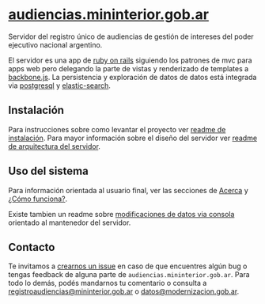 # [audiencias.mininterior.gob.ar](http://audiencias.mininterior.gob.ar/)
Servidor del registro único de audiencias de gestión de intereses del poder ejecutivo nacional argentino.

El servidor es una app de [ruby on rails](http://www.rubyonrails.org.es/) siguiendo los patrones de mvc para apps web pero delegando la parte de vistas y renderizado de templates a [backbone.js](http://backbonejs.org/). La persistencia y exploración de datos de datos está integrada via [postgresql](http://www.postgresql.org.es/) y [elastic-search](https://www.elastic.co/products/elasticsearch).

## Instalación 

Para instrucciones sobre como levantar el proyecto ver [readme de instalación](./docs/instalacion.md). Para mayor información sobre el diseño del servidor ver [readme de arquitectura del servidor](./docs/arquitectura.md).

## Uso del sistema

Para información orientada al usuario final, ver las secciones de [Acerca](https://audiencias.mininterior.gob.ar/acerca_de) y [¿Cómo funciona?](https://audiencias.mininterior.gob.ar/como_funciona).

Existe tambien un readme sobre [modificaciones de datos via consola](./docs/consola.md) orientado al mantenedor del servidor.

## Contacto 
Te invitamos a [crearnos un issue](https://github.com/datosgobar/audiencias/issues/new?title=Encontre%20un%20bug%20en%20audiencias) en caso de que encuentres algún bug o tengas feedback de alguna parte de `audiencias.mininterior.gob.ar`. Para todo lo demás, podés mandarnos tu comentario o consulta a [registroaudiencias@mininterior.gob.ar](mailto:registroaudiencias@mininterior.gob.ar) o [datos@modernizacion.gob.ar](mailto:datos@modernizacion.gob.ar).
